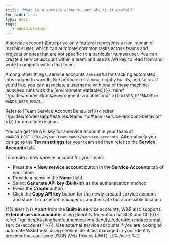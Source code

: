 ```yaml
---
title: "What is a service account, and why is it useful?"
toc_hide: true
type: docs
tags:
   - administrator
---
```



A service account (Enterprise-only feature) represents a non-human or machine user, which can automate common tasks across teams and projects or ones that are not specific to a particular human user. You can create a service account within a team and use its API key to read from and write to projects within that team.

Among other things, service accounts are useful for tracking automated jobs logged to wandb, like periodic retraining, nightly builds, and so on. If you'd like, you can associate a username with one of these machine-launched runs with the [environment variables]({{< relref "/guides/models/track/environment-variables.md" >}}) `WANDB_USERNAME` or `WANDB_USER_EMAIL`.



Refer to [Team Service Account Behavior]({{< relref "/guides/models/app/features/teams.md#team-service-account-behavior" >}}) for more information.

You can get the API key for a service account in your team at `<WANDB_HOST_URL>/<your-team-name>/service-accounts`. Alternatively you can go to the **Team settings** for your team and then refer to the **Service Accounts** tab. 

To create a new service account for your team:
* Press the **+ New service account** button in the **Service Accounts** tab of your team
* Provide a name in the **Name** field
* Select **Generate API key (Built-in)** as the authentication method
* Press the **Create** button
* Click the **Copy API key** button for the newly created service account and store it in a secret manager or another safe but accessible location

{{% alert %}}
Apart from the **Built-in** service accounts, W&B also supports **External service accounts** using [identity federation for SDK and CLI]({{< relref "/guides/hosting/iam/authentication/identity_federation.md#external-service-accounts" >}}). Use external service accounts if you are looking to automate W&B tasks using service identities managed in your identity provider that can issue JSON Web Tokens (JWT).
{{% /alert %}}
